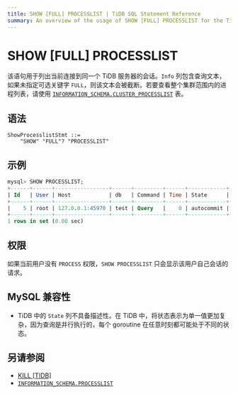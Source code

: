 ```yaml
---
title: SHOW [FULL] PROCESSLIST | TiDB SQL Statement Reference
summary: An overview of the usage of SHOW [FULL] PROCESSLIST for the TiDB database.
---
```


# SHOW [FULL] PROCESSLIST

该语句用于列出当前连接到同一个 TiDB 服务器的会话。`Info` 列包含查询文本，如果未指定可选关键字 `FULL`，则该文本会被截断。若要查看整个集群范围内的进程列表，请使用 [`INFORMATION_SCHEMA.CLUSTER_PROCESSLIST`](/information-schema/information-schema-processlist.md#cluster_processlist) 表。

## 语法

```ebnf+diagram
ShowProcesslistStmt ::=
    "SHOW" "FULL"? "PROCESSLIST"
```

## 示例

```sql
mysql> SHOW PROCESSLIST;
+------+------+-----------------+------+---------+------+------------+------------------+
| Id   | User | Host            | db   | Command | Time | State      | Info             |
+------+------+-----------------+------+---------+------+------------+------------------+
|    5 | root | 127.0.0.1:45970 | test | Query   |    0 | autocommit | SHOW PROCESSLIST |
+------+------+-----------------+------+---------+------+------------+------------------+
1 rows in set (0.00 sec)
```

## 权限

如果当前用户没有 `PROCESS` 权限，`SHOW PROCESSLIST` 只会显示该用户自己会话的请求。

## MySQL 兼容性

* TiDB 中的 `State` 列不具备描述性。在 TiDB 中，将状态表示为单一值更加复杂，因为查询是并行执行的，每个 goroutine 在任意时刻都可能处于不同的状态。

## 另请参阅

* [KILL \[TIDB\]](/sql-statements/sql-statement-kill.md)
* [`INFORMATION_SCHEMA.PROCESSLIST`](/information-schema/information-schema-processlist.md)
